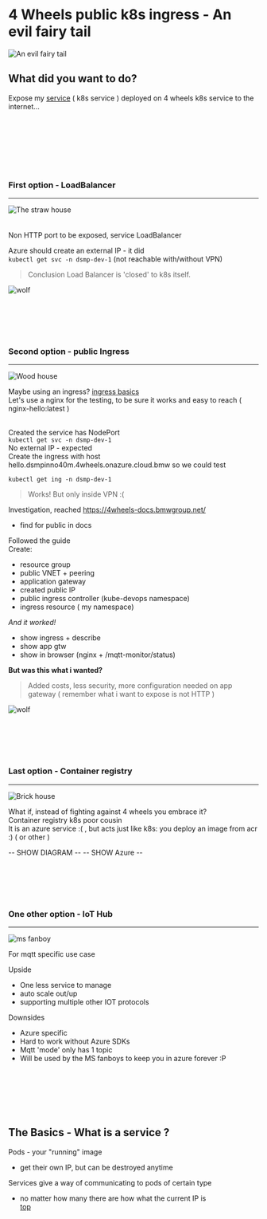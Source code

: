 # 4 Wheels public k8s ingress - An evil fairy tail

![An evil fairy tail](3-little-pigs.jpeg "An evil fairy tail")  

## What did you want to do?

Expose my [service](#The-Basics---What-is-a-service-?) ( k8s service ) deployed on 4 wheels k8s service to the internet...

<br />
<br />
<br />
<br />
<br />
<br />

### First option - LoadBalancer
***
![The straw house](straw-house.png "The straw house")  
<br />
<br />
Non HTTP port to be exposed, service LoadBalancer  

Azure should create an external IP - it did  
`kubectl get svc -n dsmp-dev-1`
(not reachable with/without VPN)

> Conclusion Load Balancer is 'closed' to k8s itself.

![wolf](wolf-blow.png "wolf")

<br /> <br /> <br /> <br />  

### Second option - public Ingress
***
![Wood house](wood-house.png "The Wood house")  

Maybe using an ingress? [ingress basics](../networking/ingress.md)  
Let's use a nginx for the testing, to be sure it works and easy to reach ( nginx-hello:latest )  
<br /> 

Created the service has NodePort  
`kubectl get svc -n dsmp-dev-1`  
No external IP - expected  
Create the ingress with host hello.dsmpinno40m.4wheels.onazure.cloud.bmw so we could test

`kubectl get ing -n dsmp-dev-1`  

> Works! But only inside VPN :(

Investigation, reached https://4wheels-docs.bmwgroup.net/  
- find for public in docs

Followed the guide<br/>
Create:
- resource group
- public VNET + peering
- application gateway
- created public IP
- public ingress controller (kube-devops namespace)
- ingress resource ( my namespace)

*And it worked!*
- show ingress + describe
- show app gtw 
- show in browser (nginx + /mqtt-monitor/status)


**But was this what i wanted?**

> Added costs, less security, more configuration needed on app gateway ( remember what
 i want to expose is not HTTP )

![wolf](wolf-blow.png "wolf")

<br /> <br /> <br /> <br />  


### Last option - Container registry
***
![Brick house](brick-house.png "The Brick house")  

What if, instead of fighting against 4 wheels you embrace it?  
Container registry k8s poor cousin<br/>
It is an azure service :( , but acts just like k8s: you deploy an image from acr :) ( or other ) 

-- SHOW DIAGRAM --
-- SHOW Azure --

<br /> <br /> <br /> <br />  

### One other option - IoT Hub
***
![ms fanboy](ms-fanboy.jpeg "fanboy")  

For mqtt specific use case  

Upside
- One less service to manage
- auto scale out/up
- supporting multiple other IOT protocols

Downsides 
- Azure specific
- Hard to work without Azure SDKs
- Mqtt 'mode' only has 1 topic 
- Will be used by the MS fanboys to keep you in azure forever :P

<br /><br /><br /><br /><br />

## The Basics - What is a service ?
Pods - your "running" image
- get their own IP, but can be destroyed anytime

Services give a way of communicating to pods of certain type 
- no matter how many there are how what the current IP is  
[top](###-What-did-you-want-to-do?) 



